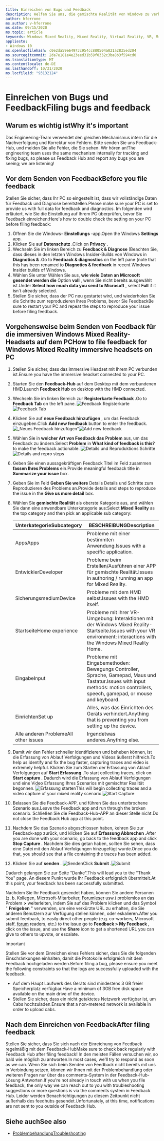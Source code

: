 ```yaml
---
title: Einreichen von Bugs und Feedback
description: Helfen Sie uns, die gemischte Realität von Windows zu verbessern, indem Sie Feedback mit den richtigen Kategorien in der Feedback-Hub-App einreichen
author: hferrone
ms.author: v-hferrone
ms.date: 09/15/2020
ms.topic: article
keywords: Windows Mixed Reality, Mixed Reality, Virtual Reality, VR, Mr, Feedback, Feedback-Hub, Fehler
appliesto:
- Windows 10
ms.openlocfilehash: c0e2da59e64973c954cc880504a021a2835ed204
ms.sourcegitcommit: 2da7e181e4e23eed31b59f0332c3ba8b3f594cd0
ms.translationtype: MT
ms.contentlocale: de-DE
ms.lasthandoff: 10/31/2020
ms.locfileid: "93132124"
---
```

# <a name="filing-bugs-and-feedback"></a><span data-ttu-id="8e2ee-104">Einreichen von Bugs und Feedback</span><span class="sxs-lookup"><span data-stu-id="8e2ee-104">Filing bugs and feedback</span></span>

## <a name="why-its-important"></a><span data-ttu-id="8e2ee-105">Warum es wichtig ist</span><span class="sxs-lookup"><span data-stu-id="8e2ee-105">Why it's important</span></span>

<span data-ttu-id="8e2ee-106">Das Engineering-Team verwendet den gleichen Mechanismus intern für die Nachverfolgung und Korrektur von Fehlern. Bitte senden Sie uns Feedback-Hub, und melden Sie alle Fehler, die Sie sehen. Wir hören an!</span><span class="sxs-lookup"><span data-stu-id="8e2ee-106">The engineering team uses the same mechanism internally for tracking and fixing bugs, so please us Feedback Hub and report any bugs you are seeing; we are listening!</span></span>

## <a name="before-you-file-feedback"></a><span data-ttu-id="8e2ee-107">Vor dem Senden von Feedback</span><span class="sxs-lookup"><span data-stu-id="8e2ee-107">Before you file feedback</span></span>

<span data-ttu-id="8e2ee-108">Stellen Sie sicher, dass Ihr PC so eingestellt ist, dass wir vollständige Daten für Feedback und Diagnose bereitstellen.</span><span class="sxs-lookup"><span data-stu-id="8e2ee-108">Please make sure your PC is set to provide us with full data for feedback and diagnostics.</span></span> <span data-ttu-id="8e2ee-109">Im folgenden wird erläutert, wie Sie die Einstellung auf Ihrem PC überprüfen, bevor Sie Feedback einreichen:</span><span class="sxs-lookup"><span data-stu-id="8e2ee-109">Here's how to double check the setting on your PC before filing feedback:</span></span>

1. <span data-ttu-id="8e2ee-110">Öffnen Sie die Windows- **Einstellungs** -app.</span><span class="sxs-lookup"><span data-stu-id="8e2ee-110">Open the Windows **Settings** app.</span></span>
2. <span data-ttu-id="8e2ee-111">Klicken Sie auf **Datenschutz** .</span><span class="sxs-lookup"><span data-stu-id="8e2ee-111">Click on **Privacy** .</span></span>
3. <span data-ttu-id="8e2ee-112">Wechseln Sie im linken Bereich zu **Feedback & Diagnose** (Beachten Sie, dass dieses in den letzten Windows Insider-Builds von Windows in **Diagnotics &** .</span><span class="sxs-lookup"><span data-stu-id="8e2ee-112">Go to **Feedback & diagnostics** on the left pane (note that this has been renamed to **Diagnotics & feedback** in recent Windows Insider builds of Windows.</span></span>
4. <span data-ttu-id="8e2ee-113">Wählen Sie unter Wählen Sie aus, **wie viele Daten an Microsoft gesendet werden die** Option **voll** , wenn Sie nicht bereits ausgewählt ist.</span><span class="sxs-lookup"><span data-stu-id="8e2ee-113">Under **Select how much data you send to Microsoft** , select **Full** if it isn't already selected.</span></span>
5. <span data-ttu-id="8e2ee-114">Stellen Sie sicher, dass der PC neu gestartet wird, und wiederholen Sie die Schritte zum reproduzieren Ihres Problems, bevor Sie Feedback</span><span class="sxs-lookup"><span data-stu-id="8e2ee-114">Be sure to restart your PC and repeat the steps to reproduce your issue before filing feedback.</span></span>

## <a name="how-to-file-feedback-for-windows-mixed-reality-immersive-headsets-on-pc"></a><span data-ttu-id="8e2ee-115">Vorgehensweise beim Senden von Feedback für die immersiven Windows Mixed Reality-Headsets auf dem PC</span><span class="sxs-lookup"><span data-stu-id="8e2ee-115">How to file feedback for Windows Mixed Reality immersive headsets on PC</span></span>

1. <span data-ttu-id="8e2ee-116">Stellen Sie sicher, dass das immersive Headset mit Ihrem PC verbunden ist.</span><span class="sxs-lookup"><span data-stu-id="8e2ee-116">Ensure you have the immersive headset connected to your PC.</span></span>
2. <span data-ttu-id="8e2ee-117">Starten Sie den **Feedback-Hub** auf dem Desktop mit dem verbundenen HMD.</span><span class="sxs-lookup"><span data-stu-id="8e2ee-117">Launch **Feedback Hub** on desktop with the HMD connected.</span></span>
3. <span data-ttu-id="8e2ee-118">Wechseln Sie im linken Bereich zur **Registerkarte Feedback** .</span><span class="sxs-lookup"><span data-stu-id="8e2ee-118">Go to **Feedback Tab** on the left pane.</span></span> <span data-ttu-id="8e2ee-119">![Feedback Registerkarte](images/feedback1.png)</span><span class="sxs-lookup"><span data-stu-id="8e2ee-119">![Feedback Tab](images/feedback1.png)</span></span> 
4. <span data-ttu-id="8e2ee-120">Klicken Sie auf **neue Feedback hinzufügen** , um das Feedback einzugeben.</span><span class="sxs-lookup"><span data-stu-id="8e2ee-120">Click **Add new feedback** button to enter the feedback.</span></span> <span data-ttu-id="8e2ee-121">![„Neues Feedback hinzufügen“](images/feedback2.png)</span><span class="sxs-lookup"><span data-stu-id="8e2ee-121">![Add new feedback](images/feedback2.png)</span></span>
5. <span data-ttu-id="8e2ee-122">Wählen Sie in **welcher Art von Feedback das** **Problem** aus, um das Feedback zu ändern.</span><span class="sxs-lookup"><span data-stu-id="8e2ee-122">Select **Problem** in **What kind of feedback is this?** to make the feedback actionable.</span></span> <span data-ttu-id="8e2ee-123">![Details und Reproduktions Schritte](images/feedback3.png)</span><span class="sxs-lookup"><span data-stu-id="8e2ee-123">![Details and repro steps](images/feedback3.png)</span></span>
6. <span data-ttu-id="8e2ee-124">Geben Sie einen aussagekräftigen Feedback Titel im Feld zusammen **fassen Ihres Problems** ein.</span><span class="sxs-lookup"><span data-stu-id="8e2ee-124">Provide meaningful feedback title in **Summarize your issue** box.</span></span>
7. <span data-ttu-id="8e2ee-125">Geben Sie im Feld **Geben Sie weitere** Details Details und Schritte zum Reproduzieren des Problems an.</span><span class="sxs-lookup"><span data-stu-id="8e2ee-125">Provide details and steps to reproduce the issue in the **Give us more detail** box.</span></span>
8. <span data-ttu-id="8e2ee-126">Wählen Sie **gemischte Realität** als oberste Kategorie aus, und wählen Sie dann eine anwendbare Unterkategorie aus:</span><span class="sxs-lookup"><span data-stu-id="8e2ee-126">Select **Mixed Reality** as the top category and then pick an applicable sub category:</span></span>

   | <span data-ttu-id="8e2ee-127">Unterkategorie</span><span class="sxs-lookup"><span data-stu-id="8e2ee-127">Subcategory</span></span>      | <span data-ttu-id="8e2ee-128">BESCHREIBUNG</span><span class="sxs-lookup"><span data-stu-id="8e2ee-128">Description</span></span>                                                                           |
   |------------------|---------------------------------------------------------------------------------------|
   | <span data-ttu-id="8e2ee-129">Apps</span><span class="sxs-lookup"><span data-stu-id="8e2ee-129">Apps</span></span>             | <span data-ttu-id="8e2ee-130">Probleme mit einer bestimmten Anwendung.</span><span class="sxs-lookup"><span data-stu-id="8e2ee-130">Issues with a specific application.</span></span>                                                   |
   | <span data-ttu-id="8e2ee-131">Entwickler</span><span class="sxs-lookup"><span data-stu-id="8e2ee-131">Developer</span></span>        | <span data-ttu-id="8e2ee-132">Probleme beim Erstellen/Ausführen einer APP für gemischte Realität.</span><span class="sxs-lookup"><span data-stu-id="8e2ee-132">Issues in authoring / running an app for Mixed Reality.</span></span>                               |
   | <span data-ttu-id="8e2ee-133">Sicherungsmedium</span><span class="sxs-lookup"><span data-stu-id="8e2ee-133">Device</span></span>           | <span data-ttu-id="8e2ee-134">Probleme mit dem HMD selbst.</span><span class="sxs-lookup"><span data-stu-id="8e2ee-134">Issues with the HMD itself.</span></span>                                                           |
   | <span data-ttu-id="8e2ee-135">Startseite</span><span class="sxs-lookup"><span data-stu-id="8e2ee-135">Home experience</span></span>  | <span data-ttu-id="8e2ee-136">Probleme mit ihrer VR-Umgebung: Interaktionen mit der Windows Mixed Reality-Startseite.</span><span class="sxs-lookup"><span data-stu-id="8e2ee-136">Issues with your VR environment: interactions with the Windows Mixed Reality Home.</span></span>    |
   | <span data-ttu-id="8e2ee-137">Eingabe</span><span class="sxs-lookup"><span data-stu-id="8e2ee-137">Input</span></span>            | <span data-ttu-id="8e2ee-138">Probleme mit Eingabemethoden: Bewegungs Controller, Sprache, Gamepad, Maus und Tastatur.</span><span class="sxs-lookup"><span data-stu-id="8e2ee-138">Issues with input methods: motion controllers, speech, gamepad, or mouse and keyboard.</span></span>|
   | <span data-ttu-id="8e2ee-139">Einrichten</span><span class="sxs-lookup"><span data-stu-id="8e2ee-139">Set up</span></span>           | <span data-ttu-id="8e2ee-140">Alles, was das Einrichten des Geräts verhindert.</span><span class="sxs-lookup"><span data-stu-id="8e2ee-140">Anything that is preventing you from setting up the device.</span></span>                           |
   | <span data-ttu-id="8e2ee-141">Alle anderen Probleme</span><span class="sxs-lookup"><span data-stu-id="8e2ee-141">All other issues</span></span> | <span data-ttu-id="8e2ee-142">Irgendetwas anderes.</span><span class="sxs-lookup"><span data-stu-id="8e2ee-142">Anything else.</span></span>                                                                        |

9. <span data-ttu-id="8e2ee-143">Damit wir den Fehler schneller identifizieren und beheben können, ist die Erfassung von Ablauf Verfolgungen und Videos äußerst hilfreich.</span><span class="sxs-lookup"><span data-stu-id="8e2ee-143">To help us identify and fix the bug faster, capturing traces and video is extremely helpful.</span></span> <span data-ttu-id="8e2ee-144">Klicken Sie zum Starten der Erfassung von Ablauf Verfolgungen auf **Start Erfassung** .</span><span class="sxs-lookup"><span data-stu-id="8e2ee-144">To start collecting traces, click on **Start capture** .</span></span> <span data-ttu-id="8e2ee-145">Dadurch wird die Erfassung von Ablauf Verfolgungen und eine Video Erfassung Ihres Szenarios mit gemischter Realität begonnen. ![ Erfassung starten](images/feedback4.png)</span><span class="sxs-lookup"><span data-stu-id="8e2ee-145">This will begin collecting traces and a video capture of your mixed reality scenario.![Start Capture](images/feedback4.png)</span></span>
10. <span data-ttu-id="8e2ee-146">Belassen Sie die Feedback-APP, und führen Sie das unterbrochene Szenario aus.</span><span class="sxs-lookup"><span data-stu-id="8e2ee-146">Leave the Feedback app and run through the broken scenario.</span></span> <span data-ttu-id="8e2ee-147">Schließen Sie die Feedback-Hub-APP an dieser Stelle nicht.</span><span class="sxs-lookup"><span data-stu-id="8e2ee-147">Do not close the Feedback Hub app at this point.</span></span>
11. <span data-ttu-id="8e2ee-148">Nachdem Sie das Szenario abgeschlossen haben, kehren Sie zur Feedback-app zurück, und klicken Sie auf **Erfassung Abbrechen** .</span><span class="sxs-lookup"><span data-stu-id="8e2ee-148">After you are done with your scenario, go back to the feedback app and click **Stop Capture** .</span></span> <span data-ttu-id="8e2ee-149">Nachdem Sie dies getan haben, sollten Sie sehen, dass eine Datei mit den Ablauf Verfolgungen hinzugefügt wurde.</span><span class="sxs-lookup"><span data-stu-id="8e2ee-149">Once you do that, you should see that a file containing the traces has been added.</span></span>
12. <span data-ttu-id="8e2ee-150">Klicken Sie auf **senden** . ![ Senden](images/feedback5.png)</span><span class="sxs-lookup"><span data-stu-id="8e2ee-150">Click **Submit** .![Submit](images/feedback5.png)</span></span>

<span data-ttu-id="8e2ee-151">Dadurch gelangen Sie zur Seite "Danke".</span><span class="sxs-lookup"><span data-stu-id="8e2ee-151">This will lead you to the "Thank You" page.</span></span> <span data-ttu-id="8e2ee-152">An diesem Punkt wurde Ihr Feedback erfolgreich übermittelt.</span><span class="sxs-lookup"><span data-stu-id="8e2ee-152">At this point, your feedback has been successfully submitted.</span></span>

<span data-ttu-id="8e2ee-153">Nachdem Sie Ihr Feedback gesendet haben, können Sie andere Personen (z. b. Kollegen, Microsoft-Mitarbeiter, [Forumleser](https://forums.hololens.com/) usw.) problemlos an das Problem **>** weiterleiten, indem Sie auf das Problem klicken und das Symbol " **Freigeben** " verwenden, um eine verkürzte URL zu erhalten, die Sie anderen Benutzern zur Verfügung stellen können, oder eskalieren.</span><span class="sxs-lookup"><span data-stu-id="8e2ee-153">After you submit feedback, to easily direct other people (e.g. co-workers, Microsoft staff, [forum](https://forums.hololens.com/) readers, etc.) to the issue go to **Feedback > My Feedback** , click on the issue, and use the **Share** icon to get a shortened URL you can give to others to upvote, or escalate.</span></span>

> [!IMPORTANT]
> <span data-ttu-id="8e2ee-154">Stellen Sie vor dem Einreichen eines Fehlers sicher, dass Sie die folgenden Einschränkungen einhalten, damit die Protokolle erfolgreich mit dem Feedback hochgeladen werden.</span><span class="sxs-lookup"><span data-stu-id="8e2ee-154">Before filing a bug, please ensure you meet the following constraints so that the logs are successfully uploaded with the feedback.</span></span>
>    * <span data-ttu-id="8e2ee-155">Auf dem Haupt Laufwerk des Geräts sind mindestens 3 GB freier Speicherplatz verfügbar.</span><span class="sxs-lookup"><span data-stu-id="8e2ee-155">Have a minimum of 3GB free disk space available on the main drive of the device.</span></span>
>    * <span data-ttu-id="8e2ee-156">Stellen Sie sicher, dass ein nicht getaktetes Netzwerk verfügbar ist, um Cabs hochzuladen.</span><span class="sxs-lookup"><span data-stu-id="8e2ee-156">Ensure that a non-metered network is available in order to upload cabs.</span></span>

## <a name="after-filing-feedback"></a><span data-ttu-id="8e2ee-157">Nach dem Einreichen von Feedback</span><span class="sxs-lookup"><span data-stu-id="8e2ee-157">After filing feedback</span></span>

<span data-ttu-id="8e2ee-158">Stellen Sie sicher, dass Sie sich nach der Einreichung von Feedback regelmäßig mit dem Feedback-Hub</span><span class="sxs-lookup"><span data-stu-id="8e2ee-158">Make sure to check back regularly with Feedback Hub after filing feedback!</span></span> <span data-ttu-id="8e2ee-159">In den meisten Fällen versuchen wir, so bald wie möglich zu antworten.</span><span class="sxs-lookup"><span data-stu-id="8e2ee-159">In most cases, we'll try to respond as soon as we can.</span></span> <span data-ttu-id="8e2ee-160">Wenn Sie sich beim Senden von Feedback nicht bereits mit uns in Verbindung setzen, können wir Ihnen mit der Problembehandlung oder weiteren Fragen nur über das comments-System in der Feedback-Hub-Lösung Antworten.</span><span class="sxs-lookup"><span data-stu-id="8e2ee-160">If you're not already in touch with us when you file feedback, the only way we can reach out to you with troubleshooting suggestions or more questions is via the comments system in Feedback Hub.</span></span> <span data-ttu-id="8e2ee-161">Leider werden Benachrichtigungen zu diesem Zeitpunkt nicht außerhalb des feedhubs gesendet.</span><span class="sxs-lookup"><span data-stu-id="8e2ee-161">Unfortunately, at this time, notifications are not sent to you outside of Feedback Hub.</span></span>

## <a name="see-also"></a><span data-ttu-id="8e2ee-162">Siehe auch</span><span class="sxs-lookup"><span data-stu-id="8e2ee-162">See also</span></span>

* [<span data-ttu-id="8e2ee-163">Problembehandlung</span><span class="sxs-lookup"><span data-stu-id="8e2ee-163">Troubleshooting</span></span>](troubleshooting-windows-mixed-reality.md)